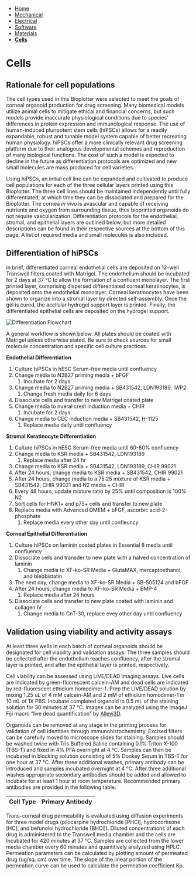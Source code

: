 - [Home](/3-DPrintingCornealOrganoids/index)
- [Mechanical](/3-DPrintingCornealOrganoids/mechanical)
- [Electrical](/3-DPrintingCornealOrganoids/electrical)
- [Software](/3-DPrintingCornealOrganoids/software)
- [Materials](/3-DPrintingCornealOrganoids/materials)
- **[Cells](/3-DPrintingCornealOrganoids/cells)**


# Cells

## Rationale for cell populations

The cell types used in this Bioplotter were selected to meet the goals of corneal organoid production for drug screening. Many biomedical models utilize animal cells to mitigate ethical and financial concerns, but such models provide inaccurate physiological conditions due to species’ differences in protein expression and immunological response. The use of human-induced pluripotent stem cells (hiPSCs) allows for a readily expandable, robust and tunable model system capable of better recreating human physiology. hiPSCs offer a more clinically relevant drug screening platform due to their analogous developmental schemes and reproduction of many biological functions. The cost of such a model is expected to decline in the future as differentiation protocols are optimized and new small molecules are mass produced for cell varieties. 

Using hiPSCs, an initial cell line can be expanded and cultivated to produce cell populations for each of the three cellular layers printed using this Bioplotter. The three cell lines should be maintained independently until fully differentiated, at which time they can be dissociated and prepared for the Bioplotter. The cornea *in vivo* is avascular and capable of receiving nutrients and oxygen from surrounding tissue, thus bioprinted organoids do not require vascularization. Differentiation protocols for the endothelial, stromal, and epithelial layers are outlined below, but more detailed descriptions can be found in their respective sources at the bottom of this page. A list of required media and small molecules is also included. 

## Differentiation of hiPSCs


In brief, differentiated corneal endothelial cells are deposited on 12-well Transwell filters coated with Matrigel. The endothelium should be incubated for 2 days at 37 °C to allow the formation of a confluent monolayer. The first printed layer, comprising dispersed differentiated corneal keratinocytes, is deposited onto the endothelial monolayer. Corneal keratinocytes have been shown to organize into a stromal layer by directed self-assembly. Once the gel is cured, the acellular hydrogel support layer is printed. Finally, the differentiated epithelial cells are deposited on the hydrogel support. 

![Differentiation Flowchart](/3-DPrintingCornealOrganoids/CHBE3890/Flowchart.jpg)

A general workflow is shown below. All plates should be coated with Matrigel unless otherwise stated. Be sure to check sources for small molecule concentration and specific cell culture practices. 

**Endothelial Differentiation**

1. Culture hiPSCs in hESC Serum-free media until confluency
1. Change media to N2B27 priming media + bFGF
   1. Incubate for 2 days
3. Change media to N2B27 priming media + SB431542, LDN193189, IWP2
   1. Change fresh media daily for 6 days
4. Dissociate cells and transfer to new Matrigel coated plate
5. Change media to nueral crest induction media + CHIR
   1. Incubate for 2 days
6. Change media to CEC induction media + SB431542, H-1125
   1. Replace media daily until confluency

**Stromal Keratinocyte Differentiation**

1. Culture hiPSCs in hESC Serum-free media until 60-80% confluency
1. Change media to KSR media + SB431542, LDN193189
   1. Replace media after 24 hr
3. Change media to KSR media + SB431542, LDN193189, CHIR 99021
4. After 24 hours, change media to KSR media + SB431542, CHIR 99021
5. After 24 hours, change media to a 75:25 mixture of KSR media + SB431542, CHIR 99021 and N2 media + CHIR
6. Every 48 hours, update mixture ratio by 25% until composition is 100% N2
7. Sort cells for HNK1+ and p75+ cells and transfer to new plate 
8. Replace media with Advanced DMEM + bFGF, ascorbic acid-2-phosphate
   1. Replace media every other day until confleuncy

**Corneal Epithelial Differentiation**

1. Culture hiPSCs on laminin coated plates in Essential 8 media until confluency
1. Dissociate cells and transder to new plate with a halved concentration of laminin
   1. Change media to XF-ko-SR Media + GlutaMAX, mercaptoethanol, and blebbistatin
3. The next day, change media to XF-ko-SR Media + SB-505124 and bFGF
4. After 24 hours, change media to XF-ko-SR Media + BMP-4
   1. Replace media after 24 hours
5. Dissociate cells and transfer to new plate coated with laminin and collagen IV
   1. Change media to CnT-30, replace evey other day until confluency


## Validation using viability and activity assays

At least three wells in each batch of corneal organoids should be designated for cell viability and validation assays. The three samples should be collected after the endothelium reaches confluency, after the stromal layer is printed, and after the epithelial layer is printed, respectively.

Cell viability can be assessed using LIVE/DEAD imaging assays. Live cells are indicated by green-fluorescent calcein-AM and dead cells are indicated by red-fluorescent ethidium homodimer-1. Prep the LIVE/DEAD solution by mixing 1.25 uL of 4 mM calcein-AM and 2 mM of ethidium homodimer-1 in 10 mL of 1X PBS. Incubate completed organoid in 0.5 mL of the staining solution for 30 minutes at 37 °C. Images can be analyzed using the ImageJ Fiji macro “live dead quantification” by [Allevi3D](https://www.allevi3d.com/livedead-assay-quantification-fiji/).

Organoids can be removed at any stage in the printing process for validation of cell identities through immunohistochemistry. Excised filters can be carefully moved to microscope slides for staining. Samples should be washed twice with Tris Buffered Saline containing 0.1% Triton X-100 (TBS-T) and fixed in 4% PFA overnight at 4 °C. Samples can then be incubated in blocking solution consisting of 5% Donkey Serum in TBS-T for one hour at 37 °C. After three additional washes, primary antibody can be introduced and samples incubated overnight at 4 °C. After three additional washes appropriate secondary antibodies should be added and allowed to incubate for at least 1 hour at room temperature. Recommended primary antibodies are provided in the following table.

Cell Type | Primary Antibody 
------------ | -------------


Trans-corneal drug permeability is evaluated using diffusion experiments for three model drugs (pilocarpine hydrochloride [PHCl], hydrocortisone [HC], and befunolol hydrochloride [BHCl]). Diluted concentrations of each drug is administered to the Transwell media chamber and the cells are incubated for 420 minutes at 37 °C. Samples are collected from the lower media chamber every 60 minutes and quantitively analyzed using HPLC. Permeation parameters can be calculated by plotting amount of permeated drug (ug/sq. cm) over time. The slope of the linear portion of the permeation curve can be used to calculate the permeation coefficient Kp.

